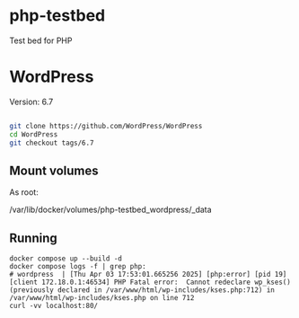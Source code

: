 # php-testbed
Test bed for PHP

# WordPress

Version: 6.7
```bash

git clone https://github.com/WordPress/WordPress
cd WordPress
git checkout tags/6.7
```

## Mount volumes
As root:


/var/lib/docker/volumes/php-testbed_wordpress/_data

## Running
```
docker compose up --build -d
docker compose logs -f | grep php:
# wordpress  | [Thu Apr 03 17:53:01.665256 2025] [php:error] [pid 19] [client 172.18.0.1:46534] PHP Fatal error:  Cannot redeclare wp_kses() (previously declared in /var/www/html/wp-includes/kses.php:712) in /var/www/html/wp-includes/kses.php on line 712
curl -vv localhost:80/
```